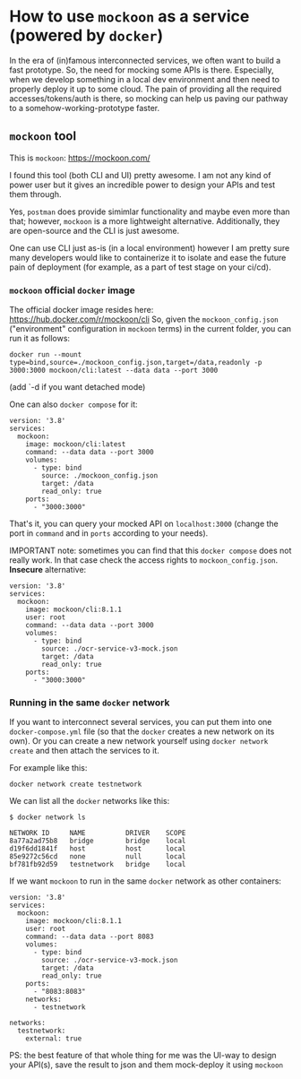 # How to use `mockoon` as a service (powered by `docker`)

In the era of (in)famous interconnected services, we often want to build a fast prototype. So, the need for mocking some APIs is there. 
Especially, when we develop something in a local dev environment and then need to properly deploy it up to some cloud.
The pain of providing all the required accesses/tokens/auth is there, so mocking can help us paving our pathway to a somehow-working-prototype faster.

## `mockoon` tool
This is `mockoon`: https://mockoon.com/

I found this tool (both CLI and UI) pretty awesome. I am not any kind of power user but it gives an incredible power to design your APIs 
and test them through.

Yes, `postman` does provide simimlar functionality and maybe even more than that; however, `mockoon` is a more lightweight alternative.
Additionally, they are open-source and the CLI is just awesome.

One can use CLI just as-is (in a local environment) however I am pretty sure many developers would like to containerize it to isolate and 
ease the future pain of deployment (for example, as a part of test stage on your ci/cd).

### `mockoon` official `docker` image
The official docker image resides here: https://hub.docker.com/r/mockoon/cli
So, given the `mockoon_config.json` ("environment" configuration in `mockoon` terms) in the current folder, you can run it as follows:
```
docker run --mount type=bind,source=./mockoon_config.json,target=/data,readonly -p 3000:3000 mockoon/cli:latest --data data --port 3000
```
(add `-d if you want detached mode)

One can also `docker compose` for it:
```
version: '3.8'
services:
  mockoon:
    image: mockoon/cli:latest
    command: --data data --port 3000
    volumes:
      - type: bind
        source: ./mockoon_config.json
        target: /data
        read_only: true
    ports:
      - "3000:3000"
```

That's it, you can query your mocked API on `localhost:3000` (change the port in `command` and in `ports` according to your needs).

IMPORTANT note: sometimes you can find that this `docker compose` does not really work. In that case check the access rights to `mockoon_config.json`.
**Insecure** alternative:
```
version: '3.8'
services:
  mockoon:
    image: mockoon/cli:8.1.1
    user: root
    command: --data data --port 3000
    volumes:
      - type: bind
        source: ./ocr-service-v3-mock.json
        target: /data
        read_only: true
    ports:
      - "3000:3000"
```

### Running in the same `docker` network
If you want to interconnect several services, you can put them into one `docker-compose.yml` file (so that the `docker` creates a new network on its own). Or you can create a new network yourself using `docker network create` and then attach the services to it.

For example like this:
```
docker network create testnetwork
```

We can list all the `docker` networks like this:
```
$ docker network ls

NETWORK ID     NAME          DRIVER    SCOPE
8a77a2ad75b8   bridge        bridge    local
d19f6dd1841f   host          host      local
85e9272c56cd   none          null      local
bf781fb92d59   testnetwork   bridge    local
```

If we want `mockoon` to run in the same `docker` network as other containers:
```
version: '3.8'
services:
  mockoon:
    image: mockoon/cli:8.1.1
    user: root
    command: --data data --port 8083
    volumes:
      - type: bind
        source: ./ocr-service-v3-mock.json
        target: /data
        read_only: true
    ports:
      - "8083:8083"
    networks:
      - testnetwork

networks:
  testnetwork:
    external: true
```

PS: the best feature of that whole thing for me was the UI-way to design your API(s), save the result to json and them mock-deploy it using `mockoon`
